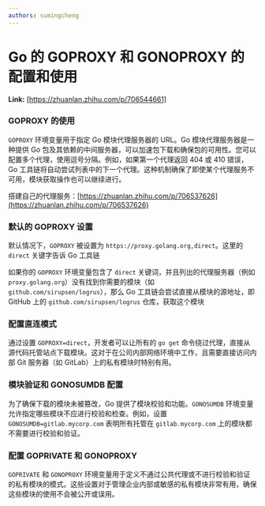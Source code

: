 ```yaml
---
authors: sumingcheng
---
```

# Go 的 GOPROXY 和 GONOPROXY 的配置和使用



 **Link:** [https://zhuanlan.zhihu.com/p/706544661]

### GOPROXY 的使用  

`GOPROXY` 环境变量用于指定 Go 模块代理服务器的 URL。Go 模块代理服务器是一种提供 Go 包及其依赖的中间服务器，可以加速包下载和确保包的可用性。您可以配置多个代理，使用逗号分隔。例如，如果第一个代理返回 404 或 410 错误，Go 工具链将自动尝试列表中的下一个代理。这种机制确保了即使某个代理服务不可用，模块获取操作也可以继续进行。

搭建自己的代理服务：[https://zhuanlan.zhihu.com/p/706537626](https://zhuanlan.zhihu.com/p/706537626)

### 默认的 GOPROXY 设置  

默认情况下，`GOPROXY` 被设置为 `https://proxy.golang.org,direct`。这里的 `direct` 关键字告诉 Go 工具链

如果你的 `GOPROXY` 环境变量包含了 `direct` 关键词，并且列出的代理服务器（例如 `proxy.golang.org`）没有找到你需要的模块（如 `github.com/sirupsen/logrus`），那么 Go 工具链会尝试直接从模块的源地址，即 GitHub 上的 `github.com/sirupsen/logrus` 仓库，获取这个模块

### 配置直连模式  

通过设置 `GOPROXY=direct`，开发者可以让所有的 `go get` 命令绕过代理，直接从源代码托管站点下载模块。这对于在公司内部网络环境中工作，且需要直接访问内部 Git 服务器（如 GitLab）上的私有模块时特别有用。

### 模块验证和 GONOSUMDB 配置  

为了确保下载的模块未被篡改，Go 提供了模块校验和功能。`GONOSUMDB` 环境变量允许指定哪些模块不应进行校验和检查。例如，设置 `GONOSUMDB=gitlab.mycorp.com` 表明所有托管在 `gitlab.mycorp.com` 上的模块都不需要进行校验和验证。

### 配置 GOPRIVATE 和 GONOPROXY  

`GOPRIVATE` 和 `GONOPROXY` 环境变量用于定义不通过公共代理或不进行校验和验证的私有模块的模式。这些设置对于管理企业内部或敏感的私有模块非常有用，确保这些模块的使用不会被公开或误用。

